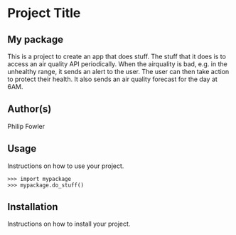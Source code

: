 # Project Title
## My package
This is a project to create an app that does stuff.  The stuff that it does is to access an air quality API periodically.  When the airquality is bad, e.g. in the unhealthy range, it sends an alert to the user.  The user can then take action to protect their health.  It also sends an air quality forecast for the day at 6AM.  

## Author(s)
Philip Fowler


## Usage
Instructions on how to use your project.
```python3
>>> import mypackage
>>> mypackage.do_stuff()
```
            
## Installation
Instructions on how to install your project.
